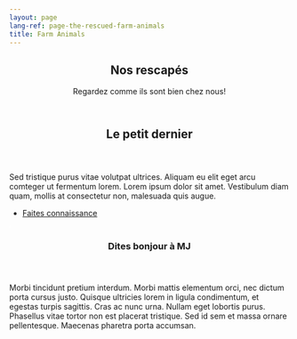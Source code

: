 ```yaml
---
layout: page
lang-ref: page-the-rescued-farm-animals
title: Farm Animals
---
```

<article id="main">
    <header class="special container">
        <span class="icon fa-home"></span>
        <h2>Nos rescapés</h2>
        <p>Regardez comme ils sont bien chez nous!</p>
    </header>
    <section class="wrapper style2 container special-alt">
        <div class="row gtr-50">
            <div class="col-8 col-12-narrower">
                <header>
                    <h2>Le petit <strong>dernier</strong></h2>
                </header>
                <p>Sed tristique purus vitae volutpat ultrices. Aliquam eu elit eget arcu comteger ut fermentum lorem. Lorem ipsum dolor sit amet. Vestibulum diam quam, mollis at consectetur non, malesuada quis augue.</p>
                <footer>
                    <ul class="buttons">
                        <li><a href="#" class="button">Faites connaissance</a></li>
                    </ul>
                </footer>
            </div>
            <div class="col-4 col-12-narrower imp-narrower">
                <a href="#" class="image featured"><img src="{{ 'assets/images/rescued/benco.jpg' | absolute_url }}" alt="" style="border: 1px solid white;" /></a>
            </div>
        </div>
    </section>
    <section class="wrapper style3 container">
        <div class="row gtr-50">
            <div class="col-4 col-12-narrower imp-narrower">
                <a href="#" class="image featured"><img src="{{ 'assets/images/rescued/mj.jpg' | absolute_url }}" alt="" style="border: 1px solid white;" /></a>
            </div>
            <div class="col-8 col-12-narrower">
                <header>
                    <h3>Dites bonjour à MJ</h3>
                </header>
                <p>Morbi tincidunt pretium interdum. Morbi mattis elementum orci, nec dictum porta cursus justo. Quisque ultricies lorem in ligula condimentum, et egestas turpis sagittis. Cras ac nunc urna. Nullam eget lobortis purus. Phasellus vitae tortor non est placerat tristique. Sed id sem et massa ornare pellentesque. Maecenas pharetra porta accumsan. </p>
            </div>
        </div>
    </section>
</article>
